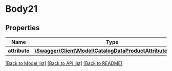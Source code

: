 # Body21

## Properties
Name | Type | Description | Notes
------------ | ------------- | ------------- | -------------
**attribute** | [**\Swagger\Client\Model\CatalogDataProductAttributeInterface**](CatalogDataProductAttributeInterface.md) |  | 

[[Back to Model list]](../README.md#documentation-for-models) [[Back to API list]](../README.md#documentation-for-api-endpoints) [[Back to README]](../README.md)


